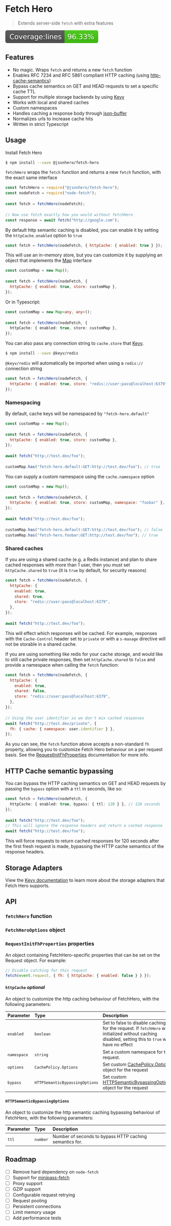 # Fetch Hero

> Extends server-side `fetch` with extra features

![Coverage lines](./badges/badge-lines.svg)

## Features

- No magic. Wraps `fetch` and returns a new `fetch` function
- Enables RFC 7234 and RFC 5861 compliant HTTP caching (using [http-cache-semantics](https://github.com/kornelski/http-cache-semantics))
- Bypass cache semantics on GET and HEAD requests to set a specific cache TTL
- Support for multiple storage backends by using [Keyv](https://github.com/jaredwray/keyv)
- Works with local and shared caches
- Custom namespaces
- Handles caching a response body through [json-buffer](https://www.npmjs.com/package/json-buffer)
- Normalizes urls to increase cache hits
- Written in strict Typescript

## Usage

Install Fetch Hero

```bash
$ npm install --save @jsonhero/fetch-hero
```

`fetchHero` wraps the `fetch` function and returns a new `fetch` function, with the exact same interface

```js
const fetchHero = require("@jsonhero/fetch-hero");
const nodeFetch = require("node-fetch");

const fetch = fetchHero(nodeFetch);

// Now use fetch exactly how you would without fetchHero
const response = await fetch("http://google.com");
```

By default http semantic caching is disabled, you can enable it by setting the `httpCache.enabled` option to `true`

```js
const fetch = fetchHero(nodeFetch, { httpCache: { enabled: true } });
```

This will use an in-memory store, but you can customize it by supplying an object that implements the [Map](https://developer.mozilla.org/en-US/docs/Web/JavaScript/Reference/Global_Objects/Map) interface

```js
const customMap = new Map();

const fetch = fetchHero(nodeFetch, {
  httpCache: { enabled: true, store: customMap },
});
```

Or in Typescript:

```typescript
const customMap = new Map<any, any>();

const fetch = fetchHero(nodeFetch, {
  httpCache: { enabled: true, store: customMap },
});
```

You can also pass any connection string to `cache.store` that [Keyv](https://github.com/jaredwray/keyv).

```bash
$ npm install --save @keyv/redis
```

`@keyv/redis` will automatically be imported when using a `redis://` connection string

```js
const fetch = fetchHero(nodeFetch, {
  httpCache: { enabled: true, store: "redis://user:pass@localhost:6379" },
});
```

### Namespacing

By default, cache keys will be namespaced by `"fetch-hero.default"`

```js
const customMap = new Map();

const fetch = fetchHero(nodeFetch, {
  httpCache: { enabled: true, store: customMap },
});

await fetch("http://test.dev/foo");

customMap.has("fetch-hero.default:GET:http://test.dev/foo"); // true
```

You can supply a custom namespace using the `cache.namespace` option

```js
const customMap = new Map();

const fetch = fetchHero(nodeFetch, {
  httpCache: { enabled: true, store: customMap, namespace: "foobar" },
});

await fetch("http://test.dev/foo");

customMap.has("fetch-hero.default:GET:http://test.dev/foo"); // false
customMap.has("fetch-hero.foobar:GET:http://test.dev/foo"); // true
```

### Shared caches

If you are using a shared cache (e.g. a Redis instance) and plan to share cached responses with more than 1 user, then you must set `httpCache.shared` to `true` (it is `true` by default, for security reasons)

```js
const fetch = fetchHero(nodeFetch, {
  httpCache: {
    enabled: true,
    shared: true,
    store: "redis://user:pass@localhost:6379",
  },
});

await fetch("http://test.dev/foo");
```

This will effect which responses will be cached. For example, responses with the `Cache-Control` header set to `private` or with a `s-maxage` directive will not be storable in a shared cache.

If you are using something like redis for your cache storage, and would like to still cache private responses, then set `httpCache.shared` to `false` and provide a namespace when calling the `fetch` function:

```js
const fetch = fetchHero(nodeFetch, {
  httpCache: {
    enabled: true,
    shared: false,
    store: "redis://user:pass@localhost:6379",
  },
});

// Using the user identifier so we don't mix cached responses
await fetch("http://test.dev/private", {
  fh: { cache: { namespace: user.identifier } },
});
```

As you can see, the `fetch` function above accepts a non-standard `fh` property, allowing you to customize Fetch Hero behaviour on a per request basis. See the [RequestInitFhProperties]() documentation for more info.

## HTTP Cache semantic bypassing

You can bypass the HTTP caching semantics on GET and HEAD requests by passing the `bypass` option with a `ttl` in seconds, like so:

```typescript
const fetch = fetchHero(nodeFetch, {
  httpCache: { enabled: true, bypass: { ttl: 120 } }, // 120 seconds
});

await fetch("http://test.dev/foo");
// This will ignore the response headers and return a cached response
await fetch("http://test.dev/foo");
```

This will force requests to return cached responses for 120 seconds after the first fresh request is made, bypassing the HTTP cache semantics of the response headers.

## Storage Adapters

View the [Keyv documentation](https://github.com/jaredwray/keyv) to learn more about the storage adapters that Fetch Hero supports.

## API

### `fetchHero` function

### `FetchHeroOptions` object

### `RequestInitFhProperties` properties

An object containing FetchHero-specific properties that can be set on the Request object. For example:

```js
// Disable catching for this request
fetch(event.request, { fh: { httpCache: { enabled: false } } });
```

#### `httpCache` _optional_

An object to customize the http caching behaviour of FetchHero, with the following parameters:

| Parameter   | Type                           | Description                                                                                                                                          |
| :---------- | :----------------------------- | :--------------------------------------------------------------------------------------------------------------------------------------------------- |
| `enabled`   | `boolean`                      | Set to false to disable caching for the request. If `fetchHero` was initialized without caching disabled, setting this to `true` will have no effect |
| `namespace` | `string`                       | Set a custom namespace for the request.                                                                                                              |
| `options`   | `CachePolicy.Options`          | Set custom [CachePolicy.Options](#cache-policy-options) object for the request                                                                       |
| `bypass`    | `HTTPSemanticBypassingOptions` | Set custom [HTTPSemanticBypassingOptions](#cache-policy-options) object for the request                                                              |

#### `HTTPSemanticBypassingOptions`

An object to customize the http semantic caching bypassing behaviour of FetchHero, with the following parameters:

| Parameter | Type     | Description                                             |
| :-------- | :------- | :------------------------------------------------------ |
| `ttl`     | `number` | Number of seconds to bypass HTTP caching semantics for. |

## Roadmap

- [ ] Remove hard dependency on `node-fetch`
- [ ] Support for [minipass-fetch](https://github.com/npm/minipass-fetch)
- [ ] Proxy support
- [ ] GZIP support
- [ ] Configurable request retrying
- [ ] Request pooling
- [ ] Persistent connections
- [ ] Limit memory usage
- [ ] Add performance tests

